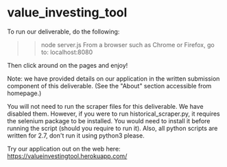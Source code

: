 # value_investing_tool

To run our deliverable, do the following:
>>node server.js
From a browser such as Chrome or Firefox, go to:
localhost:8080

Then click around on the pages and enjoy!

Note: we have provided details on our application in
the written submission component of this deliverable. 
(See the "About" section accessible from homepage.)

You will not need to run the scraper files for this deliverable.
We have disabled them. However, if you were to run
historical_scraper.py, it requires the selenium package to be installed. 
You would need to install it before running the script (should you 
require to run it). Also, all python scripts are written for 2.7, 
don't run it using python3 please.


Try our application out on the web here: https://valueinvestingtool.herokuapp.com/
